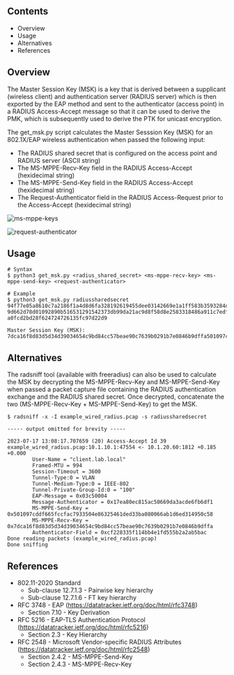 ## Contents
* Overview
* Usage
* Alternatives
* References

## Overview
The Master Session Key (MSK) is a key that is derived between a supplicant (wireless client) and authentication server (RADIUS server) which is then exported by the EAP method and sent to the authenticator (access point) in a RADIUS Access-Accept message so that it can be used to derive the PMK, which is subsequently used to derive the PTK for unicast encryption.

The get_msk.py script calculates the Master Sesssion Key (MSK) for an 802.1X/EAP wireless authentication when passed the following input: 
* The RADIUS shared secret that is configured on the access point and RADIUS server (ASCII string)
* The MS-MPPE-Recv-Key field in the RADIUS Access-Accept (hexidecimal string)
* The MS-MPPE-Send-Key field in the RADIUS Access-Accept (hexidecimal string)
* The Request-Authenticator field in the RADIUS Access-Request prior to the Access-Accept (hexidecimal string)

![ms-mppe-keys](https://github.com/Bodayngo/master-session-key/assets/97417803/c3f7c56b-f844-4214-b753-cab5e3c57b45)

![request-authenticator](https://github.com/Bodayngo/master-session-key/assets/97417803/f2e06f66-32b7-41b1-96c5-e9791ef93e12)


## Usage
```
# Syntax
$ python3 get_msk.py <radius_shared_secret> <ms-mppe-recv-key> <ms-mppe-send-key> <request-authenticator>

# Example
$ python3 get_msk.py radiussharedsecret 94f77e05a8610c7a2186f1a4d8d6fa328192619455dee03142669e1a1ff583b3593284d31c985edc78892a0414e54e527d55 9d662d78d01092890b516531291542373db99da21ac9d8f58d8e2583318486a911c7edfe7f17457f81c6a4169948936dabe4 a0fcd2bd28f624724726135fc97d22d9

Master Session Key (MSK):  7dca16f8d83d5d34d39034654c9bd84cc57beae90c7639b0291b7e0846b9dffa501097cddf665fccfac7933504e86325461ded33ba080066ab1d6ed314950c58
```


## Alternatives
The radsniff tool (available with freeradius) can also be used to calculate the MSK by decrypting the MS-MPPE-Recv-Key and MS-MPPE-Send-Key when passed a packet capture file containing the RADIUS authentication exchange and the RADIUS shared secret. Once decrypted, concatenate the two (MS-MPPE-Recv-Key + MS-MPPE-Send-Key) to get the MSK.
```
$ radsniff -x -I example_wired_radius.pcap -s radiussharedsecret

----- output omitted for brevity -----

2023-07-17 13:08:17.707659 (20) Access-Accept Id 39 example_wired_radius.pcap:10.1.10.1:47554 <- 10.1.20.60:1812 +0.185 +0.000
        User-Name = "client.lab.local"
        Framed-MTU = 994
        Session-Timeout = 3600
        Tunnel-Type:0 = VLAN
        Tunnel-Medium-Type:0 = IEEE-802
        Tunnel-Private-Group-Id:0 = "100"
        EAP-Message = 0x03c50004
        Message-Authenticator = 0x17ea80ec815ac50669da3acde6fb6df1
        MS-MPPE-Send-Key = 0x501097cddf665fccfac7933504e86325461ded33ba080066ab1d6ed314950c58
        MS-MPPE-Recv-Key = 0x7dca16f8d83d5d34d39034654c9bd84cc57beae90c7639b0291b7e0846b9dffa
        Authenticator-Field = 0xcf228335f114bb4e1fd555b2a2ab5bac
Done reading packets (example_wired_radius.pcap)
Done sniffing
```


## References
* 802.11-2020 Standard
  * Sub-clause 12.7.1.3 - Pairwise key hierarchy
  * Sub-clause 12.7.1.6 - FT key hierarchy
* RFC 3748 - EAP (https://datatracker.ietf.org/doc/html/rfc3748)
  * Section 7.10 - Key Derivation
* RFC 5216 - EAP-TLS Authentication Protocol (https://datatracker.ietf.org/doc/html/rfc5216)
  * Section 2.3 - Key Hierarchy
* RFC 2548 - Microsoft Vendor-specific RADIUS Attributes (https://datatracker.ietf.org/doc/html/rfc2548)
  * Section 2.4.2 - MS-MPPE-Send-Key
  * Section 2.4.3 - MS-MPPE-Recv-Key
